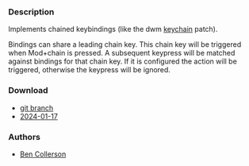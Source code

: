 ### Description
Implements chained keybindings (like the dwm [keychain](https://dwm.suckless.org/patches/keychain/) patch).

Bindings can share a leading chain key. This chain key will be triggered when Mod+chain is pressed. A subsequent keypress will be matched against bindings for that chain key. If it is configured the action will be triggered, otherwise the keypress will be ignored.


### Download
- [git branch](https://codeberg.org/bencc/dwl/src/branch/chainkeys)
- [2024-01-17](https://codeberg.org/dwl/dwl-patches/raw/branch/main/patches/chainkeys/chainkeys.patch)

### Authors
- [Ben Collerson](https://codeberg.org/bencc)